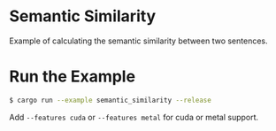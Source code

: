 
# Semantic Similarity

Example of calculating the semantic similarity between two sentences.

# Run the Example

```Bash
$ cargo run --example semantic_similarity --release
```

Add `--features cuda` or `--features metal` for cuda or metal support.